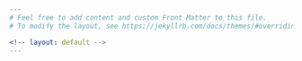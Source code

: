 ```yaml
---
# Feel free to add content and custom Front Matter to this file.
# To modify the layout, see https://jekyllrb.com/docs/themes/#overriding-theme-defaults

<!-- layout: default -->
---
```

